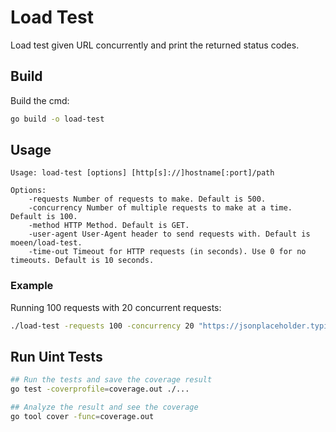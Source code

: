 # Load Test
Load test given URL concurrently and print the returned status codes.

## Build
Build the cmd:
```sh
go build -o load-test
```

## Usage
```
Usage: load-test [options] [http[s]://]hostname[:port]/path

Options:
	-requests Number of requests to make. Default is 500.
	-concurrency Number of multiple requests to make at a time. Default is 100.
	-method HTTP Method. Default is GET.
	-user-agent User-Agent header to send requests with. Default is moeen/load-test.
	-time-out Timeout for HTTP requests (in seconds). Use 0 for no timeouts. Default is 10 seconds.
```

### Example
Running 100 requests with 20 concurrent requests:
```sh
./load-test -requests 100 -concurrency 20 "https://jsonplaceholder.typicode.com/todos/1"
```

## Run Uint Tests
```sh
## Run the tests and save the coverage result
go test -coverprofile=coverage.out ./...

## Analyze the result and see the coverage
go tool cover -func=coverage.out
```